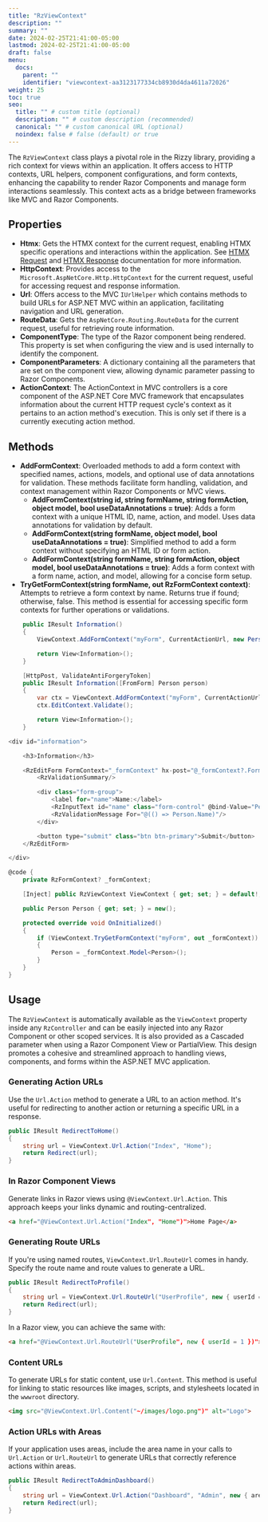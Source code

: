 ```yaml
---
title: "RzViewContext"
description: ""
summary: ""
date: 2024-02-25T21:41:00-05:00
lastmod: 2024-02-25T21:41:00-05:00
draft: false
menu:
  docs:
    parent: ""
    identifier: "viewcontext-aa3123177334cb8930d4da4611a72026"
weight: 25
toc: true
seo:
  title: "" # custom title (optional)
  description: "" # custom description (recommended)
  canonical: "" # custom canonical URL (optional)
  noindex: false # false (default) or true
---
```


The `RzViewContext` class plays a pivotal role in the Rizzy library, providing a rich context for views within an application. It offers access to HTTP contexts, URL helpers, component configurations, and form contexts, enhancing the capability to render Razor Components and manage form interactions seamlessly. This context acts as a bridge between frameworks like MVC and Razor Components.

## Properties

- **Htmx**: Gets the HTMX context for the current request, enabling HTMX specific operations and interactions within the application. See [HTMX Request](/docs/htmx/request/) and [HTMX Response](/docs/htmx/response/) documentation for more information.
- **HttpContext**: Provides access to the `Microsoft.AspNetCore.Http.HttpContext` for the current request, useful for accessing request and response information.
- **Url**: Offers access to the MVC `IUrlHelper` which contains methods to build URLs for ASP.NET MVC within an application, facilitating navigation and URL generation.
- **RouteData**: Gets the `AspNetCore.Routing.RouteData` for the current request, useful for retrieving route information.
- **ComponentType**: The type of the Razor component being rendered. This property is set when configuring the view and is used internally to identify the component.
- **ComponentParameters**: A dictionary containing all the parameters that are set on the component view, allowing dynamic parameter passing to Razor Components.
- **ActionContext**: The ActionContext in MVC controllers is a core component of the ASP.NET Core MVC framework that encapsulates information about the current HTTP request cycle's context as it pertains to an action method's execution. This is only set if there is a currently executing action method.

## Methods

- **AddFormContext**: Overloaded methods to add a form context with specified names, actions, models, and optional use of data annotations for validation. These methods facilitate form handling, validation, and context management within Razor Components or MVC views.
    - **AddFormContext(string id, string formName, string formAction, object model, bool useDataAnnotations = true)**: Adds a form context with a unique HTML ID, name, action, and model. Uses data annotations for validation by default.
    - **AddFormContext(string formName, object model, bool useDataAnnotations = true)**: Simplified method to add a form context without specifying an HTML ID or form action.
    - **AddFormContext(string formName, string formAction, object model, bool useDataAnnotations = true)**: Adds a form context with a form name, action, and model, allowing for a concise form setup.
- **TryGetFormContext(string formName, out RzFormContext context)**: Attempts to retrieve a form context by name. Returns true if found; otherwise, false. This method is essential for accessing specific form contexts for further operations or validations.

```csharp {title="HomeController.cs"}
    public IResult Information()
    {
        ViewContext.AddFormContext("myForm", CurrentActionUrl, new Person());

        return View<Information>();
    }

    [HttpPost, ValidateAntiForgeryToken]
    public IResult Information([FromForm] Person person)
    {
        var ctx = ViewContext.AddFormContext("myForm", CurrentActionUrl, person);
        ctx.EditContext.Validate();

        return View<Information>();
    }
```

```csharp {title="Information.razor"}
<div id="information">

	<h3>Information</h3>

	<RzEditForm FormContext="_formContext" hx-post="@_formContext?.FormUrl" hx-target="#information">
		<RzValidationSummary/>

		<div class="form-group">
			<label for="name">Name:</label>
			<RzInputText id="name" class="form-control" @bind-Value="Person.Name"/>
			<RzValidationMessage For="@(() => Person.Name)"/>
		</div>

		<button type="submit" class="btn btn-primary">Submit</button>
	</RzEditForm>

</div>

@code {
    private RzFormContext? _formContext;

    [Inject] public RzViewContext ViewContext { get; set; } = default!;

    public Person Person { get; set; } = new();

    protected override void OnInitialized()
    {
        if (ViewContext.TryGetFormContext("myForm", out _formContext))
        {
            Person = _formContext.Model<Person>();
        }
    }
}
```

## Usage

The `RzViewContext` is automatically available as the `ViewContext` property inside any `RzController` and can be easily injected into any Razor Component or other scoped services. It is also provided as a Cascaded parameter when using a Razor Component View or PartialView. This design promotes a cohesive and streamlined approach to handling views, components, and forms within the ASP.NET MVC application.

### Generating Action URLs

Use the `Url.Action` method to generate a URL to an action method. It's useful for redirecting to another action or returning a specific URL in a response.

```csharp
public IResult RedirectToHome()
{
    string url = ViewContext.Url.Action("Index", "Home");
    return Redirect(url);
}
```

### In Razor Component Views

Generate links in Razor views using `@ViewContext.Url.Action`. This approach keeps your links dynamic and routing-centralized.

```html
<a href="@ViewContext.Url.Action("Index", "Home")">Home Page</a>
```

### Generating Route URLs

If you're using named routes, `ViewContext.Url.RouteUrl` comes in handy. Specify the route name and route values to generate a URL.

```csharp
public IResult RedirectToProfile()
{
    string url = ViewContext.Url.RouteUrl("UserProfile", new { userId = 1 });
    return Redirect(url);
}
```

In a Razor view, you can achieve the same with:

```html
<a href="@ViewContext.Url.RouteUrl("UserProfile", new { userId = 1 })">User Profile</a>
```

### Content URLs

To generate URLs for static content, use `Url.Content`. This method is useful for linking to static resources like images, scripts, and stylesheets located in the `wwwroot` directory.

```html
<img src="@ViewContext.Url.Content("~/images/logo.png")" alt="Logo">
```

### Action URLs with Areas

If your application uses areas, include the area name in your calls to `Url.Action` or `Url.RouteUrl` to generate URLs that correctly reference actions within areas.

```csharp
public IResult RedirectToAdminDashboard()
{
    string url = ViewContext.Url.Action("Dashboard", "Admin", new { area = "Admin" });
    return Redirect(url);
}
```
